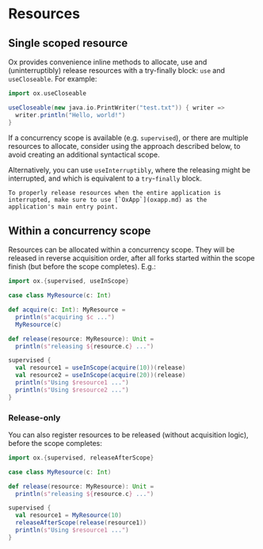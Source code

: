 # Resources

## Single scoped resource

Ox provides convenience inline methods to allocate, use and (uninterruptibly) release resources with a try-finally 
block: `use` and `useCloseable`. For example:

```scala mdoc:compile-only
import ox.useCloseable

useCloseable(new java.io.PrintWriter("test.txt")) { writer =>
  writer.println("Hello, world!")
}
```

If a concurrency scope is available (e.g. `supervised`), or there are multiple resources to allocate, consider using the
approach described below, to avoid creating an additional syntactical scope.

Alternatively, you can use `useInterruptibly`, where the releasing might be interrupted, and which is equivalent to a 
`try`-`finally` block.

```{warning}
To properly release resources when the entire application is interrupted, make sure to use [`OxApp`](oxapp.md) as the
application's main entry point.
```

## Within a concurrency scope

Resources can be allocated within a concurrency scope. They will be released in reverse acquisition order, after all 
forks started within the scope finish (but before the scope completes). E.g.:

```scala mdoc:compile-only
import ox.{supervised, useInScope}

case class MyResource(c: Int)

def acquire(c: Int): MyResource =
  println(s"acquiring $c ...")
  MyResource(c)

def release(resource: MyResource): Unit =
  println(s"releasing ${resource.c} ...")

supervised {
  val resource1 = useInScope(acquire(10))(release)
  val resource2 = useInScope(acquire(20))(release)
  println(s"Using $resource1 ...")
  println(s"Using $resource2 ...")
}
```

### Release-only

You can also register resources to be released (without acquisition logic), before the scope completes:

```scala mdoc:compile-only
import ox.{supervised, releaseAfterScope}

case class MyResource(c: Int)

def release(resource: MyResource): Unit =
  println(s"releasing ${resource.c} ...")

supervised {
  val resource1 = MyResource(10)
  releaseAfterScope(release(resource1))
  println(s"Using $resource1 ...")
}
```
